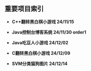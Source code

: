 ## 重要项目索引

- **C++翻转黑白棋小游戏  24/11/15**
- **Java控制台博客系统  24/11/30  order1**
- **Java吃豆人小游戏  24/12/02**

- **C翻转黑白棋小游戏  24/12/09**

- **SVM分类猫狗图片  24/12/14**

